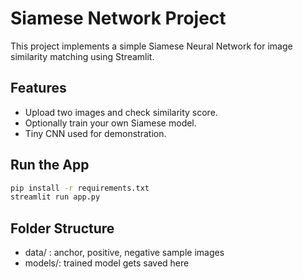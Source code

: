 
# Siamese Network Project

This project implements a simple Siamese Neural Network for image similarity matching using Streamlit.

## Features
- Upload two images and check similarity score.
- Optionally train your own Siamese model.
- Tiny CNN used for demonstration.

## Run the App
```bash
pip install -r requirements.txt
streamlit run app.py
```

## Folder Structure
- data/ : anchor, positive, negative sample images
- models/: trained model gets saved here
